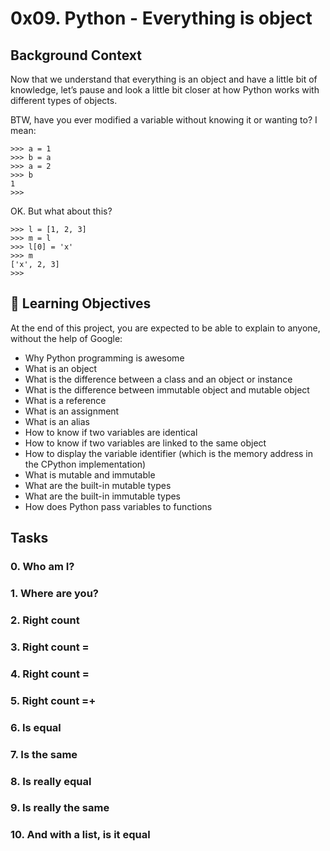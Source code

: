 # 0x09. Python - Everything is object
## Background Context
Now that we understand that everything is an object and have a little bit of knowledge, let’s pause and look a little bit closer at how Python works with different types of objects.

BTW, have you ever modified a variable without knowing it or wanting to? I mean:
```
>>> a = 1
>>> b = a
>>> a = 2
>>> b
1
>>> 
```
OK. But what about this?
```
>>> l = [1, 2, 3]
>>> m = l
>>> l[0] = 'x'
>>> m
['x', 2, 3]
>>> 
```
## :open_book: Learning Objectives
At the end of this project, you are expected to be able to explain to anyone, without the help of Google:
* Why Python programming is awesome
* What is an object
* What is the difference between a class and an object or instance
* What is the difference between immutable object and mutable object
* What is a reference
* What is an assignment
* What is an alias
* How to know if two variables are identical
* How to know if two variables are linked to the same object
* How to display the variable identifier (which is the memory address in the CPython implementation)
* What is mutable and immutable
* What are the built-in mutable types
* What are the built-in immutable types
* How does Python pass variables to functions
## Tasks
### 0. Who am I?
### 1. Where are you?
### 2. Right count
### 3. Right count =
### 4. Right count =
### 5. Right count =+
### 6. Is equal
### 7. Is the same
### 8. Is really equal
### 9. Is really the same
### 10. And with a list, is it equal

